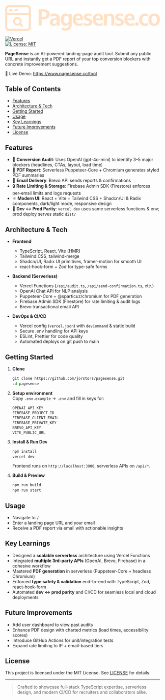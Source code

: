 <img src="public/Title-WOB.png" alt="Title WOB" width="800"/>


[![Vercel](https://img.shields.io/badge/deploy-on%20Vercel-blue?logo=vercel)](https://vercel.com/new)  
[![License: MIT](https://img.shields.io/badge/License-MIT-yellow.svg)](./LICENSE)

**PageSense** is an AI-powered landing-page audit tool. Submit any public URL and instantly get a PDF report of your top conversion blockers with concrete improvement suggestions.

🔗 Live Demo: https://www.pagesense.co/tool

## Table of Contents

- [Features](#features)  
- [Architecture & Tech](#architecture--tech)  
- [Getting Started](#getting-started)  
- [Usage](#usage)  
- [Key Learnings](#key-learnings)  
- [Future Improvements](#future-improvements)  
- [License](#license)

## Features

- 🚀 **Conversion Audit**: Uses OpenAI (gpt-4o-mini) to identify 3–5 major blockers (headlines, CTAs, layout, load time)  
- 📄 **PDF Report**: Serverless Puppeteer-Core + Chromium generates styled PDF summaries  
- 📧 **Email Delivery**: Brevo API sends reports & confirmations  
- 🔒 **Rate Limiting & Storage**: Firebase Admin SDK (Firestore) enforces per-email limits and logs requests  
- ⚛️ **Modern UI**: React + Vite + Tailwind CSS + Shadcn/UI & Radix components, dark/light mode, responsive design  
- 🔄 **Dev ↔ Prod Parity**: `vercel dev` uses same serverless functions & env; prod deploy serves static `dist/`

## Architecture & Tech

- **Frontend**  
  - TypeScript, React, Vite (HMR)  
  - Tailwind CSS, tailwind-merge  
  - Shadcn/UI, Radix UI primitives, framer-motion for smooth UI  
  - react-hook-form + Zod for type-safe forms

- **Backend (Serverless)**  
  - Vercel Functions (`/api/audit.ts`, `/api/send-confirmation.ts`, etc.)  
  - OpenAI Chat API for NLP analysis  
  - Puppeteer-Core + @sparticuz/chromium for PDF generation  
  - Firebase Admin SDK (Firestore) for rate limiting & audit logs  
  - Brevo transactional email API  

- **DevOps & CI/CD**  
  - Vercel config (`vercel.json`) with `devCommand` & static build  
  - Secure .env handling for API keys  
  - ESLint, Prettier for code quality  
  - Automated deploys on git push to main  

## Getting Started

1. **Clone**  
   ```bash
   git clone https://github.com/jorstors/pagesense.git
   cd pagesense
   ```

2. **Setup environment**  
   Copy `.env.example` → `.env` and fill in keys for:  
   ```
   OPENAI_API_KEY
   FIREBASE_PROJECT_ID
   FIREBASE_CLIENT_EMAIL
   FIREBASE_PRIVATE_KEY
   BREVO_API_KEY
   VITE_PUBLIC_URL
   ```

3. **Install & Run Dev**  
   ```bash
   npm install
   vercel dev
   ```
   Frontend runs on `http://localhost:3000`, serverless APIs on `/api/*`.

4. **Build & Preview**  
   ```bash
   npm run build
   npm run start
   ```

## Usage

- Navigate to `/`
- Enter a landing page URL and your email
- Receive a PDF report via email with actionable insights

## Key Learnings

- Designed a **scalable serverless** architecture using Vercel Functions  
- Integrated **multiple 3rd-party APIs** (OpenAI, Brevo, Firebase) in a cohesive workflow  
- Mastered **PDF generation** in serverless (Puppeteer-Core + headless Chromium)  
- Enforced **type safety & validation** end-to-end with TypeScript, Zod, react-hook-form  
- Automated **dev ↔ prod parity** and CI/CD for seamless local and cloud deployments  

## Future Improvements

- Add user dashboard to view past audits  
- Enhance PDF design with charted metrics (load times, accessibility scores)  
- Introduce GitHub Actions for unit/integration tests  
- Expand rate limiting to IP + email-based tiers  

## License

This project is licensed under the MIT License. See [LICENSE](./LICENSE) for details.

---

> Crafted to showcase full-stack TypeScript expertise, serverless design, and modern CI/CD for recruiters and collaborators alike.
